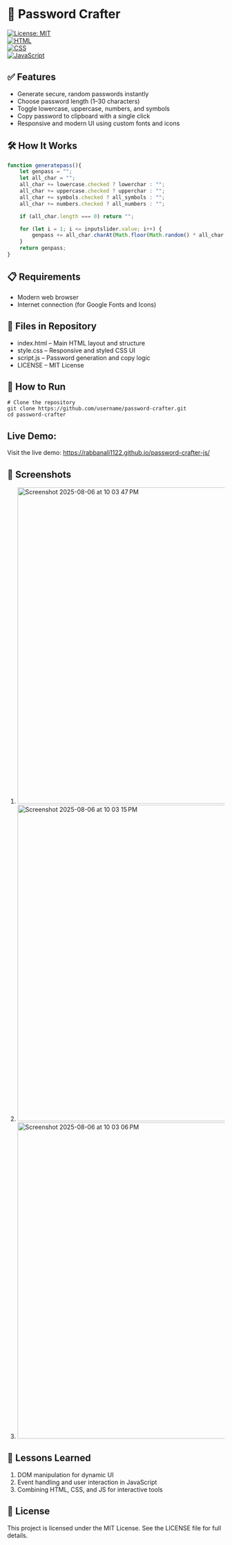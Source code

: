 # 🧾 Password Crafter  

[![License: MIT](https://img.shields.io/badge/License-MIT-green.svg)](LICENSE)  
[![HTML](https://img.shields.io/badge/HTML5-orange.svg)](https://developer.mozilla.org/en-US/docs/Web/HTML)  
[![CSS](https://img.shields.io/badge/CSS3-blue.svg)](https://developer.mozilla.org/en-US/docs/Web/CSS)  
[![JavaScript](https://img.shields.io/badge/JavaScript-ES6-yellow.svg)](https://developer.mozilla.org/en-US/docs/Web/JavaScript)

## ✅ Features

- Generate secure, random passwords instantly
- Choose password length (1–30 characters)
- Toggle lowercase, uppercase, numbers, and symbols
- Copy password to clipboard with a single click
- Responsive and modern UI using custom fonts and icons

## 🛠️ How It Works

```js
function generatepass(){
    let genpass = "";
    let all_char = "";
    all_char += lowercase.checked ? lowerchar : "";
    all_char += uppercase.checked ? upperchar : "";
    all_char += symbols.checked ? all_symbols : "";
    all_char += numbers.checked ? all_numbers : "";

    if (all_char.length === 0) return "";

    for (let i = 1; i <= inputslider.value; i++) {
        genpass += all_char.charAt(Math.floor(Math.random() * all_char.length));
    }
    return genpass;
}
```


## 📋 Requirements
- Modern web browser
- Internet connection (for Google Fonts and Icons)

  
## 📂 Files in Repository
- index.html – Main HTML layout and structure
- style.css – Responsive and styled CSS UI
- script.js – Password generation and copy logic
- LICENSE – MIT License

## 🚀 How to Run
```
# Clone the repository
git clone https://github.com/username/password-crafter.git
cd password-crafter
```
## Live Demo:
Visit the live demo: https://rabbanali1122.github.io/password-crafter-js/

## 📸 Screenshots

1. <img width="616" height="731" alt="Screenshot 2025-08-06 at 10 03 47 PM" src="https://github.com/user-attachments/assets/ec444638-a446-40ac-b19d-61099bf3d476" />
2. <img width="616" height="731" alt="Screenshot 2025-08-06 at 10 03 15 PM" src="https://github.com/user-attachments/assets/e89c8e87-728b-4f20-9e9b-cfc93586138b" />
3. <img width="616" height="731" alt="Screenshot 2025-08-06 at 10 03 06 PM" src="https://github.com/user-attachments/assets/7fb55c0e-d2d5-4af6-8583-13c89ea1e9d5" />

## 🧠 Lessons Learned
1. DOM manipulation for dynamic UI
2. Event handling and user interaction in JavaScript
3. Combining HTML, CSS, and JS for interactive tools


## 📄 License
This project is licensed under the MIT License. See the LICENSE file for full details.
